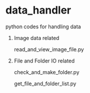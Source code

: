# data_handler
python codes for handling data


1. Image data related

   read_and_view_image_file.py
   

2. File and Folder IO related

   check_and_make_folder.py
    
   get_file_and_folder_list.py
